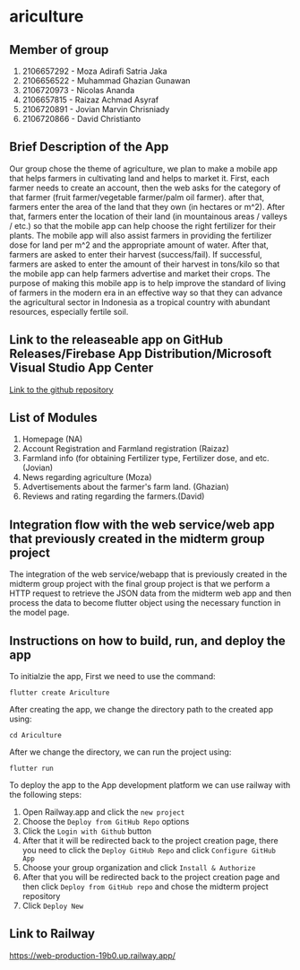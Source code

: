 # ariculture

## Member of group
1. 2106657292 - Moza Adirafi Satria Jaka
2. 2106656522 - Muhammad Ghazian Gunawan  
3. 2106720973 - Nicolas Ananda 
4. 2106657815 - Raizaz Achmad Asyraf
5. 2106720891 - Jovian Marvin Chrisniady
6. 2106720866 - David Christianto


## Brief Description of the App
Our group chose the theme of agriculture, we plan to make a mobile app that helps farmers in cultivating land and helps to market it. First, each farmer needs to create an account, then the web asks for the category of that farmer (fruit farmer/vegetable farmer/palm oil farmer). after that, farmers enter the area of the land that they own (in hectares or m^2). After that, farmers enter the location of their land (in mountainous areas / valleys / etc.) so that the mobile app can help choose the right fertilizer for their plants. The mobile app will also assist farmers in providing the fertilizer dose for land per m^2 and the appropriate amount of water. After that, farmers are asked to enter their harvest (success/fail). If successful, farmers are asked to enter the amount of their harvest in tons/kilo so that the mobile app can help farmers advertise and market their crops. The purpose of making this mobile app is to help improve the standard of living of farmers in the modern era in an effective way so that they can advance the agricultural sector in Indonesia as a tropical country with abundant resources, especially fertile soil.

## Link to the releaseable app on GitHub Releases/Firebase App Distribution/Microsoft Visual Studio App Center
[Link to the github repository](https://github.com/DavidChristianto/group2_final_project/releases/tag/m.1)

## List of Modules
1. Homepage (NA)
2. Account Registration and Farmland registration (Raizaz)
3. Farmland info (for obtaining Fertilizer type, Fertilizer dose, and etc. (Jovian)
4. News regarding agriculture (Moza)
5. Advertisements about the farmer's farm land. (Ghazian)
6. Reviews and rating regarding the farmers.(David)

## Integration flow with the web service/web app that previously created in the midterm group project
The integration of the web service/webapp that is previously created in the midterm group project with the final group project is that we perform a HTTP request to retrieve the JSON data from the midterm web app and then process the data to become flutter object using the necessary function in the model page.

## Instructions on how to build, run, and deploy the app
To initialzie the app, First we need to use the command:
```
flutter create Ariculture
```
After creating the app, we change the directory path to the created app using: 
```
cd Ariculture
```

After we change the directory, we can run the project using:
```
flutter run
```

To deploy the app to the App development platform we can use railway with the following steps:

1. Open Railway.app and click the `new project`
2. Choose the `Deploy from GitHub Repo` options
3. Click the `Login with Github` button 
4. After that it will be redirected back to the project creation page, there you need to click the `Deploy GitHub Repo` and click `Configure GitHub App`
5. Choose your group organization and click `Install & Authorize`
6. After that you will be redirected back to the project creation page and then click `Deploy from GitHub repo` and chose the midterm project repository
7. Click `Deploy New`

## Link to Railway 
https://web-production-19b0.up.railway.app/



